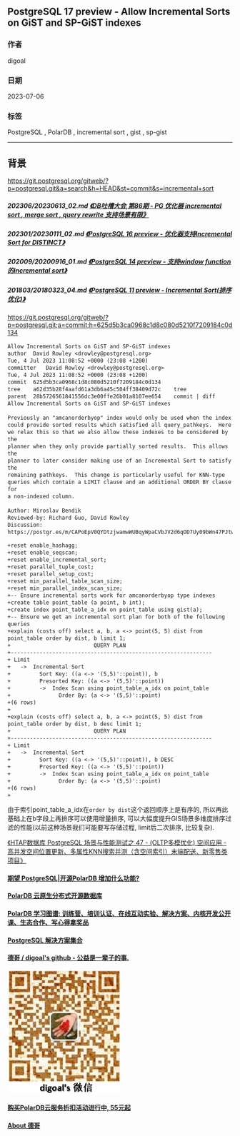 ## PostgreSQL 17 preview - Allow Incremental Sorts on GiST and SP-GiST indexes     
                                                                                                                            
### 作者                                                                                                      
digoal                                                                                                      
                                                                                                      
### 日期                                                                                                      
2023-07-06                                                                                                  
                                                                                            
### 标签                                                                                                      
PostgreSQL , PolarDB , incremental sort , gist , sp-gist          
                                                                                                      
----                                                                                                      
                                                                                                      
## 背景    
https://git.postgresql.org/gitweb/?p=postgresql.git&a=search&h=HEAD&st=commit&s=incremental+sort  
  
##### 202306/20230613_02.md   [《DB吐槽大会,第86期 - PG 优化器 incremental sort , merge sort , query rewrite 支持场景有限》](../202306/20230613_02.md)      
##### 202301/20230111_02.md   [《PostgreSQL 16 preview - 优化器支持Incremental Sort for DISTINCT》](../202301/20230111_02.md)      
##### 202009/20200916_01.md   [《PostgreSQL 14 preview - 支持window function的incremental sort》](../202009/20200916_01.md)      
##### 201803/20180323_04.md   [《PostgreSQL 11 preview - Incremental Sort(排序优化)》](../201803/20180323_04.md)              
    
https://git.postgresql.org/gitweb/?p=postgresql.git;a=commit;h=625d5b3ca0968c1d8c080d5210f7209184c0d134    
    
```    
Allow Incremental Sorts on GiST and SP-GiST indexes    
author	David Rowley <drowley@postgresql.org>	    
Tue, 4 Jul 2023 11:08:52 +0000 (23:08 +1200)    
committer	David Rowley <drowley@postgresql.org>	    
Tue, 4 Jul 2023 11:08:52 +0000 (23:08 +1200)    
commit	625d5b3ca0968c1d8c080d5210f7209184c0d134    
tree	a62d35b28f4aafd61a3db6a45c504ff38409d72c	tree    
parent	28b5726561841556dc3e00ffe26b01a8107ee654	commit | diff    
Allow Incremental Sorts on GiST and SP-GiST indexes    
    
Previously an "amcanorderbyop" index would only be used when the index    
could provide sorted results which satisfied all query_pathkeys.  Here    
we relax this so that we also allow these indexes to be considered by the    
planner when they only provide partially sorted results.  This allows the    
planner to later consider making use of an Incremental Sort to satisfy the    
remaining pathkeys.  This change is particularly useful for KNN-type    
queries which contain a LIMIT clause and an additional ORDER BY clause for    
a non-indexed column.    
    
Author: Miroslav Bendik    
Reviewed-by: Richard Guo, David Rowley    
Discussion: https://postgr.es/m/CAPoEpV0QYDtzjwamwWUBqyWpaCVbJV2d6qOD7Uy09bWn47PJtw%40mail.gmail.com    
```    
    
    
```      
+reset enable_hashagg;    
+reset enable_seqscan;    
+reset enable_incremental_sort;    
+reset parallel_tuple_cost;    
+reset parallel_setup_cost;    
+reset min_parallel_table_scan_size;    
+reset min_parallel_index_scan_size;    
+-- Ensure incremental sorts work for amcanorderbyop type indexes    
+create table point_table (a point, b int);    
+create index point_table_a_idx on point_table using gist(a);    
+-- Ensure we get an incremental sort plan for both of the following queries    
+explain (costs off) select a, b, a <-> point(5, 5) dist from point_table order by dist, b limit 1;    
+                          QUERY PLAN                               
+---------------------------------------------------------------    
+ Limit    
+   ->  Incremental Sort    
+         Sort Key: ((a <-> '(5,5)'::point)), b    
+         Presorted Key: ((a <-> '(5,5)'::point))    
+         ->  Index Scan using point_table_a_idx on point_table    
+               Order By: (a <-> '(5,5)'::point)    
+(6 rows)    
+    
+explain (costs off) select a, b, a <-> point(5, 5) dist from point_table order by dist, b desc limit 1;    
+                          QUERY PLAN                               
+---------------------------------------------------------------    
+ Limit    
+   ->  Incremental Sort    
+         Sort Key: ((a <-> '(5,5)'::point)), b DESC    
+         Presorted Key: ((a <-> '(5,5)'::point))    
+         ->  Index Scan using point_table_a_idx on point_table    
+               Order By: (a <-> '(5,5)'::point)    
+(6 rows)    
+    
```      
    
由于索引point_table_a_idx在`order by dist`这个返回顺序上是有序的, 所以再此基础上在b字段上再排序可以使用增量排序, 可以大幅度提升GIS场景多维度排序过滤的性能(以前这种场景我们可能要写存储过程, limit后二次排序, 比较复杂).      
      
[《HTAP数据库 PostgreSQL 场景与性能测试之 47 - (OLTP多模优化) 空间应用 - 高并发空间位置更新、多属性KNN搜索并测（含空间索引）末端配送、新零售类项目》](../201711/20171107_48.md)

        
  
#### [期望 PostgreSQL|开源PolarDB 增加什么功能?](https://github.com/digoal/blog/issues/76 "269ac3d1c492e938c0191101c7238216")
  
  
#### [PolarDB 云原生分布式开源数据库](https://github.com/ApsaraDB "57258f76c37864c6e6d23383d05714ea")
  
  
#### [PolarDB 学习图谱: 训练营、培训认证、在线互动实验、解决方案、内核开发公开课、生态合作、写心得拿奖品](https://www.aliyun.com/database/openpolardb/activity "8642f60e04ed0c814bf9cb9677976bd4")
  
  
#### [PostgreSQL 解决方案集合](../201706/20170601_02.md "40cff096e9ed7122c512b35d8561d9c8")
  
  
#### [德哥 / digoal's github - 公益是一辈子的事.](https://github.com/digoal/blog/blob/master/README.md "22709685feb7cab07d30f30387f0a9ae")
  
  
![digoal's wechat](../pic/digoal_weixin.jpg "f7ad92eeba24523fd47a6e1a0e691b59")
  
  
#### [购买PolarDB云服务折扣活动进行中, 55元起](https://www.aliyun.com/activity/new/polardb-yunparter?userCode=bsb3t4al "e0495c413bedacabb75ff1e880be465a")
  
  
#### [About 德哥](https://github.com/digoal/blog/blob/master/me/readme.md "a37735981e7704886ffd590565582dd0")
  
